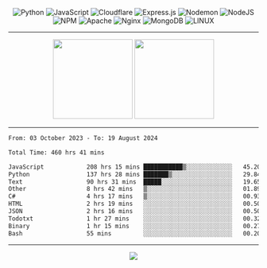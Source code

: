 <div align="center">
  
![Python](https://img.shields.io/badge/python-3670A0?style=for-the-badge&logo=python&logoColor=ffdd54) ![JavaScript](https://img.shields.io/badge/javascript-%23323330.svg?style=for-the-badge&logo=javascript&logoColor=%23F7DF1E) ![Cloudflare](https://img.shields.io/badge/Cloudflare-F38020?style=for-the-badge&logo=Cloudflare&logoColor=white) ![Express.js](https://img.shields.io/badge/express.js-%23404d59.svg?style=for-the-badge&logo=express&logoColor=%2361DAFB) ![Nodemon](https://img.shields.io/badge/NODEMON-%23323330.svg?style=for-the-badge&logo=nodemon&logoColor=%BBDEAD) ![NodeJS](https://img.shields.io/badge/node.js-6DA55F?style=for-the-badge&logo=node.js&logoColor=white) ![NPM](https://img.shields.io/badge/NPM-%23CB3837.svg?style=for-the-badge&logo=npm&logoColor=white) ![Apache](https://img.shields.io/badge/apache-%23D42029.svg?style=for-the-badge&logo=apache&logoColor=white) ![Nginx](https://img.shields.io/badge/nginx-%23009639.svg?style=for-the-badge&logo=nginx&logoColor=white) ![MongoDB](https://img.shields.io/badge/MongoDB-%234ea94b.svg?style=for-the-badge&logo=mongodb&logoColor=white) ![LINUX](https://img.shields.io/badge/Linux-FCC624?style=for-the-badge&logo=linux&logoColor=black)

---


<img src="https://github-readme-streak-stats.herokuapp.com/?user=anotherrandomonline&theme=react" height="160"/>
  
<img src="https://github-readme-stats.vercel.app/api?username=anotherrandomonline&show_icons=true&include_all_commits=true&theme=react" height="160"/>
</div>

---

<!--START_SECTION:waka-->

```txt
From: 03 October 2023 - To: 19 August 2024

Total Time: 460 hrs 41 mins

JavaScript            208 hrs 15 mins ███████████▒░░░░░░░░░░░░░   45.20 %
Python                137 hrs 28 mins ███████▒░░░░░░░░░░░░░░░░░   29.84 %
Text                  90 hrs 31 mins  █████░░░░░░░░░░░░░░░░░░░░   19.65 %
Other                 8 hrs 42 mins   ▒░░░░░░░░░░░░░░░░░░░░░░░░   01.89 %
C#                    4 hrs 17 mins   ▒░░░░░░░░░░░░░░░░░░░░░░░░   00.93 %
HTML                  2 hrs 19 mins   ░░░░░░░░░░░░░░░░░░░░░░░░░   00.50 %
JSON                  2 hrs 16 mins   ░░░░░░░░░░░░░░░░░░░░░░░░░   00.50 %
Todotxt               1 hr 27 mins    ░░░░░░░░░░░░░░░░░░░░░░░░░   00.32 %
Binary                1 hr 15 mins    ░░░░░░░░░░░░░░░░░░░░░░░░░   00.27 %
Bash                  55 mins         ░░░░░░░░░░░░░░░░░░░░░░░░░   00.20 %
```

<!--END_SECTION:waka-->

---

<div align="center">
  
![](https://github-profile-trophy.vercel.app/?username=anotherrandomonline&theme=darkhub&no-frame=true&no-bg=true&margin-w=4)

</div>
